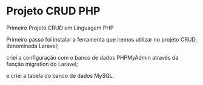 # Projeto CRUD PHP
 Primeiro Projeto CRUD em Linguagem PHP

 Primeiro passo foi instalar a ferramenta que iremos utilizar no projeto CRUD, denominada Laravel;

 criei a configuração com o banco de dados PHPMyAdmin através da função migration do Laravel;

 e criei a tabela do banco de dados MySQL.
